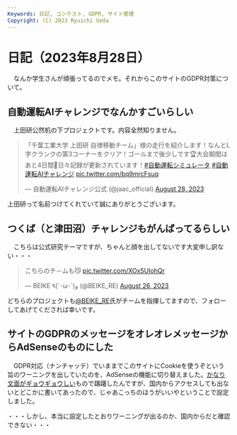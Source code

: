 ```yaml
---
Keywords: 日記, コンテスト, GDPR, サイト管理
Copyright: (C) 2023 Ryuichi Ueda
---
```


# 日記（2023年8月28日）

　なんか学生さんが頑張ってるのでメモ。それからこのサイトのGDPR対策について。

## 自動運転AIチャレンジでなんかすごいらしい

　上田研公然机の下プロジェクトです。内容全然知りません。

<blockquote class="twitter-tweet"><p lang="ja" dir="ltr">「千葉工業大学 上田研 自律移動チーム」様の走行を紹介します！なんとL字クランクの第3コーナーをクリア！ゴールまで後少しです🏆大会期間はあと4日間🚀日々記録が更新されています！<a href="https://twitter.com/hashtag/%E8%87%AA%E5%8B%95%E9%81%8B%E8%BB%A2%E3%82%B7%E3%83%9F%E3%83%A5%E3%83%AC%E3%83%BC%E3%82%BF?src=hash&amp;ref_src=twsrc%5Etfw">#自動運転シミュレータ</a> <a href="https://twitter.com/hashtag/%E8%87%AA%E5%8B%95%E9%81%8B%E8%BB%A2AI%E3%83%81%E3%83%A3%E3%83%AC%E3%83%B3%E3%82%B8?src=hash&amp;ref_src=twsrc%5Etfw">#自動運転AIチャレンジ</a> <a href="https://t.co/bq9mrcFsuq">pic.twitter.com/bq9mrcFsuq</a></p>&mdash; 自動運転AIチャレンジ公式 (@jaac_official) <a href="https://twitter.com/jaac_official/status/1696070115517980705?ref_src=twsrc%5Etfw">August 28, 2023</a></blockquote> <script async src="https://platform.twitter.com/widgets.js" charset="utf-8"></script>

上田研って名前つけてくれていて誠にありがとうございます。


## つくば（と津田沼）チャレンジもがんばってるらしい

　こちらは公式研究テーマですが、ちゃんと顔を出してないです大変申し訳ない・・・

<blockquote class="twitter-tweet"><p lang="ja" dir="ltr">こちらのチ－ムも😼 <a href="https://t.co/XOx5UIohQr">pic.twitter.com/XOx5UIohQr</a></p>&mdash; BEIKE ٩(´･ω･`)و (@BEIKE_RE) <a href="https://twitter.com/BEIKE_RE/status/1695309693026246683?ref_src=twsrc%5Etfw">August 26, 2023</a></blockquote>

どちらのプロジェクトも[@BEIKE_RE](https://twitter.com/BEIKE_RE)氏がチームを指揮してますので、フォローしてあげてくだされば幸いです。

## サイトのGDPRのメッセージをオレオレメッセージからAdSenseのものにした

　GDPR対応（ナンチャッテ）でいままでこのサイトにCookieを使うぞという旨のワーニングを出していたのを、AdSenseの機能に切り替えました。[かなり文面がギョウギョウしい](https://misskey.io/notes/9iyechk7c7)もので躊躇したんですが、国内からアクセスしても出ないとどこかに書いてあったので、じゃあこっちのほうがいいやということで設定しました。

・・・しかし、本当に設定したとおりワーニングが出るのか、国内からだと確認できない・・・
